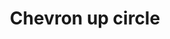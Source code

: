 ---
title: Chevron up circle
tags: ["chevron", "up", "circle", "direction", "pointer"]
icon: chevron-up-circle
svg: '<svg xmlns="http://www.w3.org/2000/svg" width="24" height="24" fill="none" viewBox="0 0 24 24" stroke-width="1.5" stroke-linecap="round" stroke-linejoin="round" stroke="currentColor"><circle cx="12" cy="12.5" r="9"/><path d="m8.5 13.75 3.5-3.5 3.5 3.5"/></svg>'
---